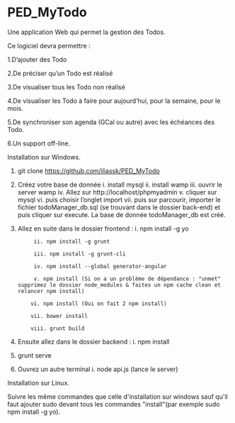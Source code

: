 # PED_MyTodo
Une application Web qui permet la gestion des Todos. 

Ce logiciel devra permettre :

  1.D’ajouter des Todo

  2.De préciser qu’un Todo est réalisé

  3.De visualiser tous les Todo non réalisé

  4.De visualiser les Todo à faire pour aujourd’hui, pour la semaine, pour le mois.

  5.De synchroniser son agenda (GCal ou autre) avec les échéances des Todo.

  6.Un support off-line.


Installation sur Windows.

1. git clone https://github.com/iliassk/PED_MyTodo

2. Créez votre base de donnée
    i. install mysql
    ii. install wamp
    iii. ouvrir le server wamp
    iv. Allez sur http://localhost/phpmyadmin
    v. cliquer sur mysql
    vi. puis choisir l’onglet import
    vii. puis sur parcourir, importer le fichier todoManager_db.sql (se trouvant dans le dossier back-end) et puis cliquer sur execute. La base de donnée todoManager_db est créé.

3. Allez en suite dans le dossier frontend :
            i. npm install -g yo

            ii. npm install -g grunt

            iii. npm install -g grunt-cli

            iv. npm install --global generator-angular

            v. npm install (Si on a un problème de dépendance : "unmet" supprimez le dossier node_modules & faites un npm cache clean et relancer npm install)

           vi. npm install (Oui on fait 2 npm install)

           vii. bower install

           viii. grunt build

4. Ensuite allez dans le dossier backend :
           i. npm install

5. grunt serve

6. Ouvrez un autre terminal
          i. node api.js (lance le server)


Installation sur Linux.

  Suivre les même commandes que celle d'installation sur windows sauf qu'il faut ajouter sudo devant tous les commandes "install"(par exemple sudo npm install -g yo).






